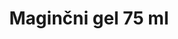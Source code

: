 ---
layout: product
title: "Maginčni gel 75 ml"
price: "950" 
desc: "Gel za popravku četkica"
img_path: "/assets/img/ABT114.jpg"
brand: "Abteilung 502"
available: false
special_offer: false
new: false
soon: false
cat: "050000"
subcat: "050500"
subsubcat: "00"
sifra: "ABT114"
popular: false
---